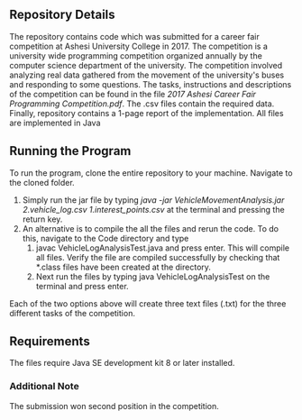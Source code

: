 ## Repository Details
The repository contains code which was submitted for a career fair competition at Ashesi University College in 2017. The competition is a university wide programming competition organized annually by the computer science department of the university. 
The competition involved analyzing real data gathered from the movement of the university's buses and responding to some questions. 
The tasks, instructions and descriptions of the competition can be found in the file _2017 Ashesi Career Fair Programming Competition.pdf_. The .csv files contain the required data. Finally, repository contains a 1-page report of the implementation. All files are implemented in Java

## Running the  Program
To run the program, clone the entire repository to your machine. Navigate to the cloned folder.
1. Simply run the jar file by typing _java -jar VehicleMovementAnalysis.jar 2.vehicle\_log.csv  1.interest\_points.csv_ at the terminal and pressing the return key.  
1. An alternative is to compile the all the files and rerun the code. To do this, navigate to the Code directory and type
    1. javac VehicleLogAnalysisTest.java and press enter. This will compile all files. Verify the file are compiled successfully by checking that \*.class files have been created at the directory.
    1. Next run the files by typing java VehicleLogAnalysisTest on the terminal and press enter. 

Each of the two options above will create three text files (.txt) for the three different tasks of the competition. 

## Requirements
The files require Java SE development kit 8 or later installed. 

### Additional Note
The submission won second position in the competition. 



